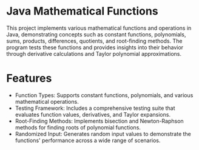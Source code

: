 # Java Mathematical Functions
This project implements various mathematical functions and operations in Java, demonstrating concepts such as constant functions, polynomials, sums, products, differences, quotients, and root-finding methods. The program tests these functions and provides insights into their behavior through derivative calculations and Taylor polynomial approximations.

# Features
* Function Types: Supports constant functions, polynomials, and various mathematical operations.
* Testing Framework: Includes a comprehensive testing suite that evaluates function values, derivatives, and Taylor expansions.
* Root-Finding Methods: Implements bisection and Newton-Raphson methods for finding roots of polynomial functions.
* Randomized Input: Generates random input values to demonstrate the functions' performance across a wide range of scenarios.

